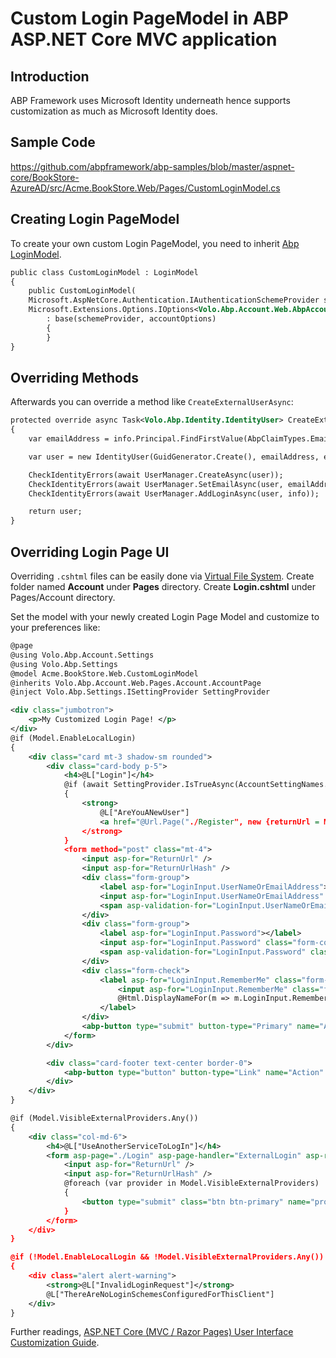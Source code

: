 # Custom Login PageModel in **ABP** ASP.NET Core MVC application

## Introduction

ABP Framework uses Microsoft Identity underneath hence supports customization as much as Microsoft Identity does.



## Sample Code

https://github.com/abpframework/abp-samples/blob/master/aspnet-core/BookStore-AzureAD/src/Acme.BookStore.Web/Pages/CustomLoginModel.cs



## Creating Login PageModel

To create your own custom Login PageModel, you need to inherit [Abp LoginModel](https://github.com/abpframework/abp/blob/037ef9abe024c03c1f89ab6c933710bcfe3f5c93/modules/account/src/Volo.Abp.Account.Web/Pages/Account/Login.cshtml.cs).

````xml
public class CustomLoginModel : LoginModel
{
    public CustomLoginModel(
    Microsoft.AspNetCore.Authentication.IAuthenticationSchemeProvider schemeProvider,
    Microsoft.Extensions.Options.IOptions<Volo.Abp.Account.Web.AbpAccountOptions> accountOptions)
        : base(schemeProvider, accountOptions)
        {
        }
}
````



## Overriding Methods

Afterwards you can override a method like `CreateExternalUserAsync`:

````xml
protected override async Task<Volo.Abp.Identity.IdentityUser> CreateExternalUserAsync(ExternalLoginInfo info)
{
    var emailAddress = info.Principal.FindFirstValue(AbpClaimTypes.Email);

    var user = new IdentityUser(GuidGenerator.Create(), emailAddress, emailAddress, CurrentTenant.Id);

    CheckIdentityErrors(await UserManager.CreateAsync(user));
    CheckIdentityErrors(await UserManager.SetEmailAsync(user, emailAddress));
    CheckIdentityErrors(await UserManager.AddLoginAsync(user, info));

    return user;
}
````



## Overriding Login Page UI

Overriding `.cshtml` files can be easily done via [Virtual File System](https://docs.abp.io/en/abp/latest/Virtual-File-System). Create folder named **Account** under **Pages** directory. Create **Login.cshtml** under Pages/Account directory. 

Set the model with your newly created Login Page Model and customize to your preferences like:

````xml
@page
@using Volo.Abp.Account.Settings
@using Volo.Abp.Settings
@model Acme.BookStore.Web.CustomLoginModel
@inherits Volo.Abp.Account.Web.Pages.Account.AccountPage
@inject Volo.Abp.Settings.ISettingProvider SettingProvider

<div class="jumbotron">
    <p>My Customized Login Page! </p>
</div>
@if (Model.EnableLocalLogin)
{
    <div class="card mt-3 shadow-sm rounded">
        <div class="card-body p-5">
            <h4>@L["Login"]</h4>
            @if (await SettingProvider.IsTrueAsync(AccountSettingNames.IsSelfRegistrationEnabled))
            {
                <strong>
                    @L["AreYouANewUser"]
                    <a href="@Url.Page("./Register", new {returnUrl = Model.ReturnUrl, returnUrlHash = Model.ReturnUrlHash})" class="text-decoration-none">@L["Register"]</a>
                </strong>
            }
            <form method="post" class="mt-4">
                <input asp-for="ReturnUrl" />
                <input asp-for="ReturnUrlHash" />
                <div class="form-group">
                    <label asp-for="LoginInput.UserNameOrEmailAddress"></label>
                    <input asp-for="LoginInput.UserNameOrEmailAddress" class="form-control" />
                    <span asp-validation-for="LoginInput.UserNameOrEmailAddress" class="text-danger"></span>
                </div>
                <div class="form-group">
                    <label asp-for="LoginInput.Password"></label>
                    <input asp-for="LoginInput.Password" class="form-control" />
                    <span asp-validation-for="LoginInput.Password" class="text-danger"></span>
                </div>
                <div class="form-check">
                    <label asp-for="LoginInput.RememberMe" class="form-check-label">
                        <input asp-for="LoginInput.RememberMe" class="form-check-input" />
                        @Html.DisplayNameFor(m => m.LoginInput.RememberMe)
                    </label>
                </div>
                <abp-button type="submit" button-type="Primary" name="Action" value="Login" class="btn-block btn-lg mt-3">@L["Login"]</abp-button>
            </form>
        </div>

        <div class="card-footer text-center border-0">
            <abp-button type="button" button-type="Link" name="Action" value="Cancel" class="px-2 py-0">@L["Cancel"]</abp-button> @* TODO: Only show if identity server is used *@
        </div>
    </div>
}

@if (Model.VisibleExternalProviders.Any())
{
    <div class="col-md-6">
        <h4>@L["UseAnotherServiceToLogIn"]</h4>
        <form asp-page="./Login" asp-page-handler="ExternalLogin" asp-route-returnUrl="@Model.ReturnUrl" asp-route-returnUrlHash="@Model.ReturnUrlHash" method="post">
            <input asp-for="ReturnUrl" />
            <input asp-for="ReturnUrlHash" />
            @foreach (var provider in Model.VisibleExternalProviders)
            {
                <button type="submit" class="btn btn-primary" name="provider" value="@provider.AuthenticationScheme" title="@L["GivenTenantIsNotAvailable", provider.DisplayName]">@provider.DisplayName</button>
            }
        </form>
    </div>
}

@if (!Model.EnableLocalLogin && !Model.VisibleExternalProviders.Any())
{
    <div class="alert alert-warning">
        <strong>@L["InvalidLoginRequest"]</strong>
        @L["ThereAreNoLoginSchemesConfiguredForThisClient"]
    </div>
}
````

Further readings, [ASP.NET Core (MVC / Razor Pages) User Interface Customization Guide](https://docs.abp.io/en/abp/latest/UI/AspNetCore/Customization-User-Interface#asp-net-core-mvc-razor-pages-user-interface-customization-guide).